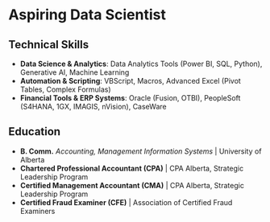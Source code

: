 # Aspiring Data Scientist

## Technical Skills
- **Data Science & Analytics**: Data Analytics Tools (Power BI, SQL, Python), Generative AI, Machine Learning
- **Automation & Scripting**: VBScript, Macros, Advanced Excel (Pivot Tables, Complex Formulas)
- **Financial Tools & ERP Systems**: Oracle (Fusion, OTBI), PeopleSoft (S4HANA, 1GX, IMAGIS, nVision), CaseWare
   
## Education
- **B. Comm.** *Accounting, Management Information Systems* | University of Alberta					       		
- **Chartered Professional Accountant (CPA)** | CPA Alberta, Strategic Leadership Program        		
- **Certified Management Accountant (CMA)** | CPA Alberta, Strategic Leadership Program
- **Certified Fraud Examiner (CFE)** | Association of Certified Fraud Examiners
